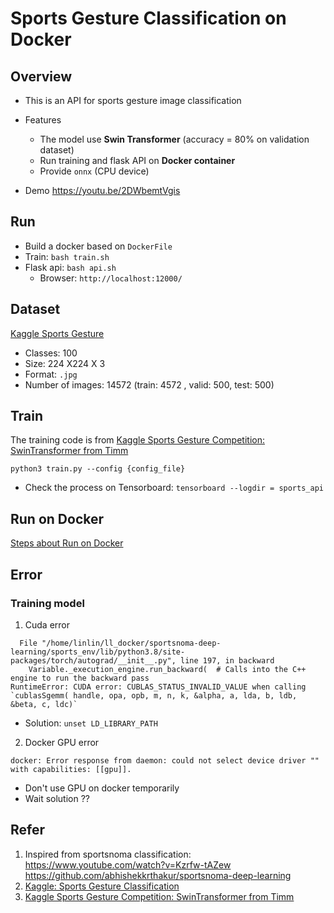 # Sports Gesture Classification on Docker

## Overview 
- This is an API for sports gesture image classification
- Features
  - The model use **Swin Transformer** (accuracy = 80% on validation dataset)
  - Run training and flask API on **Docker container**
  - Provide `onnx` (CPU device) 

- Demo
https://youtu.be/2DWbemtVgis

## Run 
- Build a docker based on `DockerFile`
- Train: `bash train.sh` 
- Flask api: `bash api.sh`
    - Browser: `http://localhost:12000/`


## Dataset 
[Kaggle Sports Gesture](https://www.kaggle.com/datasets/gpiosenka/sports-classification)
- Classes: 100
- Size: 224 X224 X 3
- Format: `.jpg` 
- Number of images: 14572 (train: 4572 , valid: 500, test: 500)

## Train
The training code is from [Kaggle Sports Gesture Competition: SwinTransformer from Timm](https://www.kaggle.com/code/pkbpkb0055/99-2-classification-using-swin-transformer)
```
python3 train.py --config {config_file}
```
- Check the process on Tensorboard: `tensorboard --logdir = sports_api`



## Run on Docker 
[Steps about Run on Docker](attached/Build_docker_image.md)


## Error 
### Training model
1. Cuda error 
```
  File "/home/linlin/ll_docker/sportsnoma-deep-learning/sports_env/lib/python3.8/site-packages/torch/autograd/__init__.py", line 197, in backward
    Variable._execution_engine.run_backward(  # Calls into the C++ engine to run the backward pass
RuntimeError: CUDA error: CUBLAS_STATUS_INVALID_VALUE when calling `cublasSgemm( handle, opa, opb, m, n, k, &alpha, a, lda, b, ldb, &beta, c, ldc)`
```
- Solution: `unset LD_LIBRARY_PATH`

2. Docker GPU error
```
docker: Error response from daemon: could not select device driver "" with capabilities: [[gpu]].
```
- Don't use GPU on docker temporarily
- Wait solution ??


## Refer
1. Inspired from sportsnoma classification: https://www.youtube.com/watch?v=Kzrfw-tAZew
https://github.com/abhishekkrthakur/sportsnoma-deep-learning
2. [Kaggle: Sports Gesture Classification](https://www.kaggle.com/datasets/gpiosenka/sports-classification)
3. [Kaggle Sports Gesture Competition: SwinTransformer from Timm](https://www.kaggle.com/code/pkbpkb0055/99-2-classification-using-swin-transformer)
